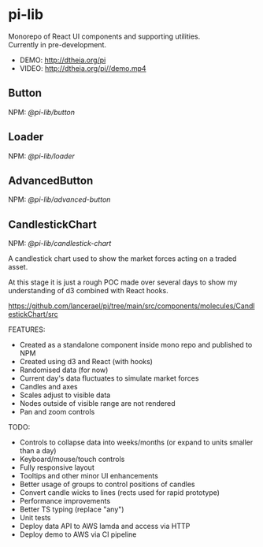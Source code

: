 # pi-lib

Monorepo of React UI components and supporting utilities.  
Currently in pre-development.

* DEMO: http://dtheia.org/pi
* VIDEO: http://dtheia.org/pi//demo.mp4

## Button

NPM: _@pi-lib/button_

## Loader

NPM: _@pi-lib/loader_

## AdvancedButton

NPM: _@pi-lib/advanced-button_

## CandlestickChart

NPM: _@pi-lib/candlestick-chart_

A candlestick chart used to show the market forces acting on a traded asset.

At this stage it is just a rough POC made over several days to show my understanding of d3 combined with React hooks.

https://github.com/lancerael/pi/tree/main/src/components/molecules/CandlestickChart/src

FEATURES:

- Created as a standalone component inside mono repo and published to NPM
- Created using d3 and React (with hooks)
- Randomised data (for now)
- Current day's data fluctuates to simulate market forces
- Candles and axes
- Scales adjust to visible data
- Nodes outside of visible range are not rendered
- Pan and zoom controls

TODO:

- Controls to collapse data into weeks/months (or expand to units smaller than a day)
- Keyboard/mouse/touch controls
- Fully responsive layout
- Tooltips and other minor UI enhancements
- Better usage of groups to control positions of candles
- Convert candle wicks to lines (rects used for rapid prototype)
- Performance improvements
- Better TS typing (replace "any")
- Unit tests
- Deploy data API to AWS lamda and access via HTTP
- Deploy demo to AWS via CI pipeline
